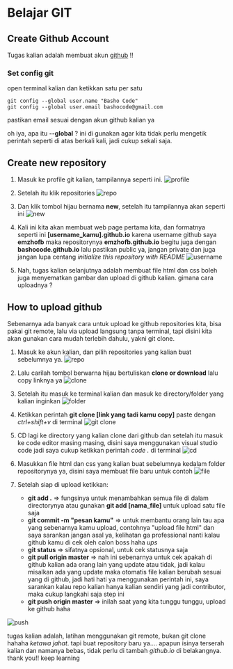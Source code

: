 # Belajar GIT

## Create Github Account

Tugas kalian adalah membuat akun [github](https://github.com/) !!

### Set config git

open terminal kalian dan ketikkan satu per satu
```
git config --global user.name "Basho Code"
git config --global user.email bashocode@gmail.com
```
pastikan email sesuai dengan akun github kalian ya

oh iya, apa itu **--global** ? ini di gunakan agar kita tidak perlu mengetik perintah seperti di atas berkali kali, jadi cukup sekali saja.

## Create new repository

1. Masuk ke profile git kalian, tampilannya seperti ini.
![profile](https://github.com/bashocode/javascript/blob/master/first%20week/img/Screenshot%20from%202019-03-12%2022-31-22.png)

1. Setelah itu klik repositories
![repo](https://github.com/bashocode/javascript/blob/master/first%20week/img/Screenshot%20from%202019-03-12%2022-31-29.png)

1. Dan klik tombol hijau bernama **new**, setelah itu tampilannya akan seperti ini
![new](https://github.com/bashocode/javascript/blob/master/first%20week/img/Screenshot%20from%202019-03-12%2022-31-37.png)

1. Kali ini kita akan membuat web page pertama kita, dan formatnya seperti ini **[username_kamu].github.io** karena username github saya **emzhofb** maka repositorynya **emzhofb.github.io** begitu juga dengan **bashocode.github.io** lalu pastikan public ya, jangan private dan juga jangan lupa centang *initialize this repository with README*
![username](https://github.com/bashocode/javascript/blob/master/first%20week/img/Screenshot%20from%202019-03-12%2022-31-48.png)

1. Nah, tugas kalian selanjutnya adalah membuat file html dan css boleh juga menyematkan gambar dan upload di github kalian. gimana cara uploadnya ?

## How to upload github

Sebenarnya ada banyak cara untuk upload ke github repositories kita, bisa pakai git remote, lalu via upload langsung tanpa terminal, tapi disini kita akan gunakan cara mudah terlebih dahulu, yakni git clone.

1. Masuk ke akun kalian, dan pilih repositories yang kalian buat sebelumnya ya.
![repo](https://github.com/bashocode/javascript/blob/master/first%20week/img/Screenshot%20from%202019-03-12%2022-47-26.png)

1. Lalu carilah tombol berwarna hijau bertuliskan **clone or download** lalu copy linknya ya
![clone](https://github.com/bashocode/javascript/blob/master/first%20week/img/Screenshot%20from%202019-03-12%2022-47-36.png)

1. Setelah itu masuk ke terminal kalian dan masuk ke directory/folder yang kalian inginkan
![folder](https://github.com/bashocode/javascript/blob/master/first%20week/img/Screenshot%20from%202019-03-12%2022-59-23.png)

1. Ketikkan perintah **git clone [link yang tadi kamu copy]** paste dengan *ctrl+shift+v* di terminal
![git clone](https://github.com/bashocode/javascript/blob/master/first%20week/img/Screenshot%20from%202019-03-12%2022-59-29.png)

1. CD lagi ke directory yang kalian clone dari github dan setelah itu masuk ke code editor masing masing, disini saya menggunakan visual studio code jadi saya cukup ketikkan perintah *code .* di terminal
![cd](https://github.com/bashocode/javascript/blob/master/first%20week/img/Screenshot%20from%202019-03-12%2023-00-26.png)

1. Masukkan file html dan css yang kalian buat sebelumnya kedalam folder repositorynya ya, disini saya membuat file baru untuk contoh
![file](https://github.com/bashocode/javascript/blob/master/first%20week/img/Screenshot%20from%202019-03-12%2023-00-38.png)

1. Setelah siap di upload ketikkan:
    * **git add .** => fungsinya untuk menambahkan semua file di dalam directorynya atau gunakan **git add [nama_file]** untuk upload satu file saja
    * **git commit -m "pesan kamu"** => untuk membantu orang lain tau apa yang sebenarnya kamu upload, contohnya "upload file html" dan saya sarankan jangan asal ya, kelihatan ga professional nanti kalau github kamu di cek oleh calon boss haha *ups*
    * **git status** => sifatnya opsional, untuk cek statusnya saja
    * **git pull origin master** => nah ini sebenarnya untuk cek apakah di github kalian ada orang lain yang update atau tidak, jadi kalau misalkan ada yang update maka otomatis file kalian berubah sesuai yang di github, jadi hati hati ya menggunakan perintah ini, saya sarankan kalau repo kalian hanya kalian sendiri yang jadi contributor, maka cukup langkahi saja step ini
    * **git push origin master** => inilah saat yang kita tunggu tunggu, upload ke github haha

![push](https://github.com/bashocode/javascript/blob/master/first%20week/img/Screenshot%20from%202019-03-12%2023-02-04.png)

tugas kalian adalah, latihan menggunakan git remote, bukan git clone hahaha *ketawa jahat*. tapi buat repository baru ya.... apapun isinya terserah kalian dan namanya bebas, tidak perlu di tambah *github.io* di belakangnya. thank you!! keep learning